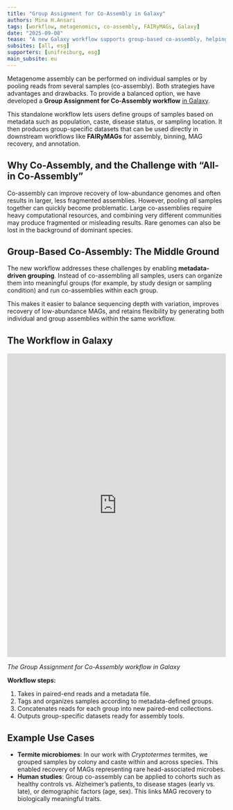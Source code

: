 ```yaml
---
title: "Group Assignment for Co-Assembly in Galaxy"
authors: Mina H.Ansari
tags: [workflow, metagenomics, co-assembly, FAIRyMAGs, Galaxy]
date: "2025-09-08"
tease: "A new Galaxy workflow supports group-based co-assembly, helping researchers recover more high-quality MAGs by organizing samples with metadata."
subsites: [all, esg]
supporters: [unifreiburg, esg]
main_subsite: eu
---
```



Metagenome assembly can be performed on individual samples or by pooling reads from several samples (co-assembly). Both strategies have advantages and drawbacks. To provide a balanced option, we have developed a **Group Assignment for Co-Assembly workflow** [in Galaxy](https://usegalaxy.eu/published/workflow?id=03ef267ff7634a4b).


This standalone workflow lets users define groups of samples based on metadata such as population, caste, disease status, or sampling location. It then produces group-specific datasets that can be used directly in downstream workflows like **FAIRyMAGs** for assembly, binning, MAG recovery, and annotation.

## Why Co-Assembly, and the Challenge with “All-in Co-Assembly”

Co-assembly can improve recovery of low-abundance genomes and often results in larger, less fragmented assemblies. However, pooling *all* samples together can quickly become problematic. Large co-assemblies require heavy computational resources, and combining very different communities may produce fragmented or misleading results. Rare genomes can also be lost in the background of dominant species.

## Group-Based Co-Assembly: The Middle Ground

The new workflow addresses these challenges by enabling **metadata-driven grouping**. Instead of co-assembling all samples, users can organize them into meaningful groups (for example, by study design or sampling condition) and run co-assemblies within each group.  

This makes it easier to balance sequencing depth with variation, improves recovery of low-abundance MAGs, and retains flexibility by generating both individual and group assemblies within the same workflow.

## The Workflow in Galaxy

<iframe title="Galaxy Workflow Embed" style="width: 100%; height: 700px; border: none;" src="https://usegalaxy.eu/published/workflow?id=03ef267ff7634a4b&embed=true&buttons=true&about=false&heading=true&minimap=true&zoom_controls=true&initialX=-20&initialY=-20&zoom=1"></iframe>

*The Group Assignment for Co-Assembly workflow in Galaxy*

**Workflow steps:**
1. Takes in paired-end reads and a metadata file.  
2. Tags and organizes samples according to metadata-defined groups.  
3. Concatenates reads for each group into new paired-end collections.  
4. Outputs group-specific datasets ready for assembly tools.  

## Example Use Cases

- **Termite microbiomes**: In our work with *Cryptotermes* termites, we grouped samples by colony and caste within and across species. This enabled recovery of MAGs representing rare head-associated microbes.  
- **Human studies**: Group co-assembly can be applied to cohorts such as healthy controls vs. Alzheimer’s patients, to disease stages (early vs. late), or demographic factors (age, sex). This links MAG recovery to biologically meaningful traits.

